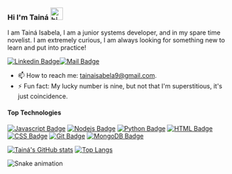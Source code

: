 ### Hi I'm Tainá <img src="https://user-images.githubusercontent.com/1303154/88677602-1635ba80-d120-11ea-84d8-d263ba5fc3c0.gif" width="28px" alt="hi">
I am Tainá Isabela, I am a junior systems developer, and in my spare time novelist. I am extremely curious, I am always looking for something new to learn and put into practice!

[![Linkedin Badge](https://img.shields.io/badge/-Tainá_Isabela-0e76a8?style=flat&labelColor=0e76a8&logo=linkedin&logoColor=white)](https://www.linkedin.com/in/tainá-isabela-368286130/)[![Mail Badge](https://img.shields.io/badge/-Tainá_Isabela-c0392b?style=flat&labelColor=c0392b&logo=gmail&logoColor=white)](mailto:tainaisabela9@gmail.com)

- 📫 How to reach me: tainaisabela9@gmail.com.
- ⚡ Fun fact: My lucky number is nine, but not that I'm superstitious, it's just coincidence.

#### Top Technologies
[![Javascript Badge](https://img.shields.io/badge/-Javascript-F0DB4F?style=for-the-badge&labelColor=black&logo=javascript&logoColor=F0DB4F)](#)
[![Nodejs Badge](https://img.shields.io/badge/-Nodejs-3C873A?style=for-the-badge&labelColor=black&logo=node.js&logoColor=3C873A)](#)
[![Python Badge](https://img.shields.io/badge/python%20-%2314354C.svg?&style=for-the-badge&labelColor=black&logo=python&logoColor=white"/)](#)
[![HTML Badge](https://img.shields.io/badge/html5%20-%23E34F26.svg?&style=for-the-badge&labelColor=black&logo=html5&logoColor=white/)](#)
[![CSS Badge](https://img.shields.io/badge/css3%20-%231572B6.svg?&style=for-the-badge&labelColor=black&logo=css3&logoColor=white/)](#)
[![Git Badge](https://img.shields.io/badge/git%20-%23F05033.svg?&style=for-the-badge&labelColor=black&logo=git&logoColor=white/)](#)
[![MongoDB Badge](https://img.shields.io/badge/MongoDB-%234ea94b.svg?&style=for-the-badge&labelColor=black&logo=mongodb&logoColor=white/)](#)


[![Tainá's GitHub stats](https://github-readme-stats.vercel.app/api?username=TainaIsabela&theme=midnight-purple&show_icons=true)](https://github.com/TainaIsabela/github-readme-stats)
[![Top Langs](https://github-readme-stats.vercel.app/api/top-langs/?username=TainaIsabela&theme=midnight-purple&show_icons=true)](https://github.com/TainaIsabela/github-readme-stats)


![Snake animation](https://github.com/TainaIsabela/TainaIsabela/blob/output/github-contribution-grid-snake.svg)




<!--
**TainaIsabela/TainaIsabela** is a ✨ _special_ ✨ repository because its `README.md` (this file) appears on your GitHub profile.

Here are some ideas to get you started:

- 🔭 I’m currently working on ...
- 🌱 I’m currently learning ...
- 👯 I’m looking to collaborate on ...
- 🤔 I’m looking for help with ...
- 💬 Ask me about ...
- 📫 How to reach me: ...
- 😄 Pronouns: ...
- ⚡ Fun fact: ...
-->
